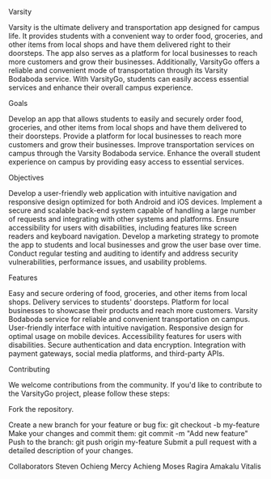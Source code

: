 
Varsity

Varsity is the ultimate delivery and transportation app designed for campus life. It provides students with a convenient way to order food, groceries, and other items from local shops and have them delivered right to their doorsteps. The app also serves as a platform for local businesses to reach more customers and grow their businesses. Additionally, VarsityGo offers a reliable and convenient mode of transportation through its Varsity Bodaboda service. With VarsityGo, students can easily access essential services and enhance their overall campus experience.

Goals

Develop an app that allows students to easily and securely order food, groceries, and other items from local shops and have them delivered to their doorsteps.
Provide a platform for local businesses to reach more customers and grow their businesses.
Improve transportation services on campus through the Varsity Bodaboda service.
Enhance the overall student experience on campus by providing easy access to essential services.

Objectives

Develop a user-friendly web application with intuitive navigation and responsive design optimized for both Android and iOS devices.
Implement a secure and scalable back-end system capable of handling a large number of requests and integrating with other systems and platforms.
Ensure accessibility for users with disabilities, including features like screen readers and keyboard navigation.
Develop a marketing strategy to promote the app to students and local businesses and grow the user base over time.
Conduct regular testing and auditing to identify and address security vulnerabilities, performance issues, and usability problems.

Features

Easy and secure ordering of food, groceries, and other items from local shops.
Delivery services to students' doorsteps.
Platform for local businesses to showcase their products and reach more customers.
Varsity Bodaboda service for reliable and convenient transportation on campus.
User-friendly interface with intuitive navigation.
Responsive design for optimal usage on mobile devices.
Accessibility features for users with disabilities.
Secure authentication and data encryption.
Integration with payment gateways, social media platforms, and third-party APIs.

Contributing

We welcome contributions from the community. If you'd like to contribute to the VarsityGo project, please follow these steps:

Fork the repository.

Create a new branch for your feature or bug fix: git checkout -b my-feature
Make your changes and commit them: git commit -m "Add new feature"
Push to the branch: git push origin my-feature
Submit a pull request with a detailed description of your changes.

Collaborators
Steven Ochieng
Mercy Achieng
Moses Ragira
Amakalu Vitalis

